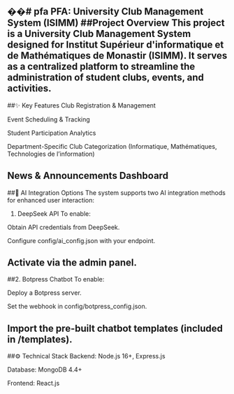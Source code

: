 ��#   p f a 
 
 PFA: University Club Management System (ISIMM)
##Project Overview
This project is a University Club Management System designed for Institut Supérieur d'informatique et de Mathématiques de Monastir (ISIMM). It serves as a centralized platform to streamline the administration of student clubs, events, and activities.
---
##✨ Key Features
Club Registration & Management

Event Scheduling & Tracking

Student Participation Analytics

Department-Specific Club Categorization (Informatique, Mathématiques, Technologies de l’information)

News & Announcements Dashboard
---

##🤖 AI Integration Options
The system supports two AI integration methods for enhanced user interaction:

1. DeepSeek API
To enable:

Obtain API credentials from DeepSeek.

Configure config/ai_config.json with your endpoint.

Activate via the admin panel.
---
##2. Botpress Chatbot
To enable:

Deploy a Botpress server.

Set the webhook in config/botpress_config.json.

Import the pre-built chatbot templates (included in /templates).
---
##⚙️ Technical Stack
Backend: Node.js 16+, Express.js

Database: MongoDB 4.4+

Frontend: React.js
